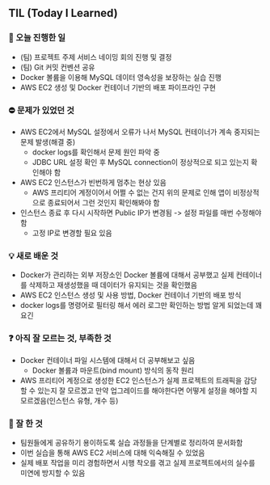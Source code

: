 ## TIL (Today I Learned)

### 📜 오늘 진행한 일

- (팀) 프로젝트 주제 서비스 네이밍 회의 진행 및 결정
- (팀) Git 커밋 컨벤션 공유
- Docker 볼륨을 이용해 MySQL 데이터 영속성을 보장하는 실습 진행
- AWS EC2 생성 및 Docker 컨테이너 기반의 배포 파이프라인 구현

### ⛔ 문제가 있었던 것

- AWS EC2에서 MySQL 설정에서 오류가 나서 MySQL 컨테이너가 계속 중지되는 문제 발생(해결 중)
  - docker logs를 확인해서 문제 원인 파악 중
  - JDBC URL 설정 확인 후 MySQL connection이 정상적으로 되고 있는지 확인해야 함
- AWS EC2 인스턴스가 빈번하게 멈추는 현상 있음
  - AWS 프리티어 계정이어서 어쩔 수 없는 건지 위의 문제로 인해 앱이 비정상적으로 종료되어서 그런 것인지 확인해봐야 함
- 인스턴스 종료 후 다시 시작하면 Public IP가 변경됨 -> 설정 파일를 매번 수정해야 함
  - 고정 IP로 변경할 필요 있음

### 💡 새로 배운 것

- Docker가 관리하는 외부 저장소인 Docker 볼륨에 대해서 공부했고 실제 컨테이너를 삭제하고 재생성했을 때 데이터가 유지되는 것을 확인했음
- AWS EC2 인스턴스 생성 및 사용 방법, Docker 컨테이너 기반의 배포 방식
- docker logs를 명령어로 필터링 해서 에러 로그만 확인하는 방법 알게 되었는데 꽤 요긴

### ❓ 아직 잘 모르는 것, 부족한 것

- Docker 컨테이너 파일 시스템에 대해서 더 공부해보고 싶음
  - Docker 볼륨과 마운트(bind mount) 방식의 동작 원리
- AWS 프리티어 계정으로 생성한 EC2 인스턴스가 실제 프로젝트의 트래픽을 감당할 수 있는지 잘 모르겠고 만약 업그레이드를 해야한다면 어떻게 설정을 해야할 지 모르겠음(인스턴스 유형, 개수 등)

### 💯 잘 한 것

- 팀원들에게 공유하기 용이하도록 실습 과정들을 단계별로 정리하여 문서화함
- 이번 실습을 통해 AWS EC2 서비스에 대해 익숙해질 수 있었음
- 실제 배포 작업을 미리 경험하면서 시행 착오를 겪고 실제 프로젝트에서의 실수를 미연에 방지할 수 있음
